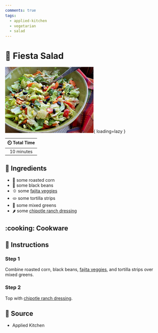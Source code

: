 ```yaml
---
comments: true
tags:
  - applied-kitchen
  - vegetarian
  - salad
---
```

# :green_salad: Fiesta Salad

![Fiesta Salad](../assets/images/fiesta-salad.jpg){ loading=lazy }

| :timer_clock: Total Time |
|:-----------------------: |
| 10 minutes |

## :salt: Ingredients

- :corn: some roasted corn
- :canned_food: some black beans
- :bell_pepper: some [fajita veggies][1]
- :flatbread: some tortilla strips
- :leafy_green: some mixed greens
- :hot_pepper: some [chipotle ranch dressing][2]

## :cooking: Cookware

## :pencil: Instructions

### Step 1

Combine roasted corn, black beans, [fajita veggies][1], and tortilla strips over mixed greens.

### Step 2

Top with [chipotle ranch dressing][2].

## :link: Source

- Applied Kitchen

[1]: <../ingredients/fajita-veggies.md>
[2]: <../sauces-and-dressings/chipotle-ranch-dressing.md>
